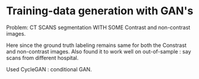 # Training-data generation with GAN's

Problem: CT SCANS segmentation WITH SOME Contrast and non-contrast images.

Here since the ground truth labeling remains same for both the Constrast and non-contrast images. Also found it to work well on out-of-sample : say scans from different hospital.

Used CycleGAN : conditional GAN.
